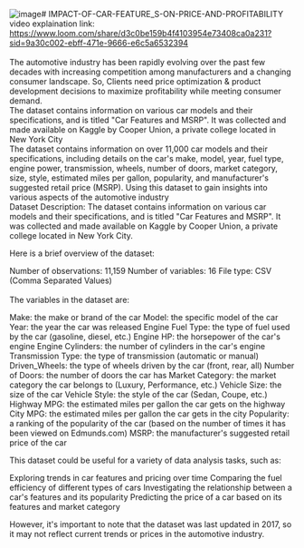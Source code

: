 ![image](https://github.com/sudhansuku/IMPACT-OF-CAR-FEATURE_S-ON-PRICE-AND-PROFITABILITY/assets/107266430/754b877d-9cf9-43a4-a4fe-534423734b9e)# IMPACT-OF-CAR-FEATURE_S-ON-PRICE-AND-PROFITABILITY
video explaination link: https://www.loom.com/share/d3c0be159b4f4103954e73408ca0a231?sid=9a30c002-ebff-471e-9666-e6c5a6532394
<br>
<br>
The automotive industry has been rapidly evolving over the past few decades with increasing competition among manufacturers and a changing consumer landscape. So, Clients need price optimization  & product development decisions to maximize profitability while meeting consumer demand. <br>
 The dataset contains information on various car models and their specifications, and is titled "Car Features and MSRP". It was collected and made available on Kaggle by Cooper Union, a private college located in New York City<br>
The dataset contains information on over 11,000 car models and their specifications, including details on the car's make, model, year, fuel type, engine power, transmission, wheels, number of doors, market category, size, style, estimated miles per gallon, popularity, and manufacturer's suggested retail price (MSRP). 
Using this dataset to gain insights into various aspects of the automotive industry<br>
Dataset Description:
The dataset contains information on various car models and their specifications, and is titled "Car Features and MSRP". It was collected and made available on Kaggle by Cooper Union, a private college located in New York City.

Here is a brief overview of the dataset:

Number of observations: 11,159
Number of variables: 16
File type: CSV (Comma Separated Values)
<br>
<br>
The variables in the dataset are:

Make: the make or brand of the car
Model: the specific model of the car
Year: the year the car was released
Engine Fuel Type: the type of fuel used by the car (gasoline, diesel, etc.)
Engine HP: the horsepower of the car's engine
Engine Cylinders: the number of cylinders in the car's engine
Transmission Type: the type of transmission (automatic or manual)
Driven_Wheels: the type of wheels driven by the car (front, rear, all)
Number of Doors: the number of doors the car has
Market Category: the market category the car belongs to (Luxury, Performance, etc.)
Vehicle Size: the size of the car 
Vehicle Style: the style of the car (Sedan, Coupe, etc.)
Highway MPG: the estimated miles per gallon the car gets on the highway
City MPG: the estimated miles per gallon the car gets in the city
Popularity: a ranking of the popularity of the car (based on the number of times it has been viewed on Edmunds.com)
MSRP: the manufacturer's suggested retail price of the car

This dataset could be useful for a variety of data analysis tasks, such as:

Exploring trends in car features and pricing over time
Comparing the fuel efficiency of different types of cars
Investigating the relationship between a car's features and its popularity
Predicting the price of a car based on its features and market category

However, it's important to note that the dataset was last updated in 2017, so it may not reflect current trends or prices in the automotive industry.


